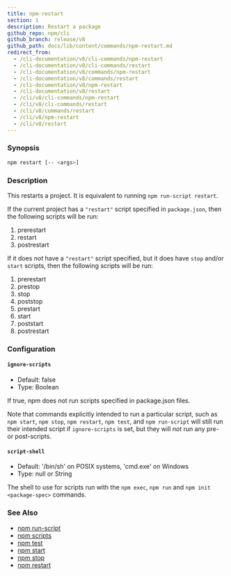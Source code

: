 ```yaml
---
title: npm-restart
section: 1
description: Restart a package
github_repo: npm/cli
github_branch: release/v8
github_path: docs/lib/content/commands/npm-restart.md
redirect_from:
  - /cli-documentation/v8/cli-commands/npm-restart
  - /cli-documentation/v8/cli-commands/restart
  - /cli-documentation/v8/commands/npm-restart
  - /cli-documentation/v8/commands/restart
  - /cli-documentation/v8/npm-restart
  - /cli-documentation/v8/restart
  - /cli/v8/cli-commands/npm-restart
  - /cli/v8/cli-commands/restart
  - /cli/v8/commands/restart
  - /cli/v8/npm-restart
  - /cli/v8/restart
---
```


### Synopsis

```bash
npm restart [-- <args>]
```

### Description

This restarts a project. It is equivalent to running `npm run-script restart`.

If the current project has a `"restart"` script specified in `package.json`, then the following scripts will be run:

1. prerestart
2. restart
3. postrestart

If it does _not_ have a `"restart"` script specified, but it does have `stop` and/or `start` scripts, then the following scripts will be run:

1. prerestart
2. prestop
3. stop
4. poststop
5. prestart
6. start
7. poststart
8. postrestart

### Configuration

#### `ignore-scripts`

- Default: false
- Type: Boolean

If true, npm does not run scripts specified in package.json files.

Note that commands explicitly intended to run a particular script, such as `npm start`, `npm stop`, `npm restart`, `npm test`, and `npm run-script` will still run their intended script if `ignore-scripts` is set, but they will _not_ run any pre- or post-scripts.

#### `script-shell`

- Default: '/bin/sh' on POSIX systems, 'cmd.exe' on Windows
- Type: null or String

The shell to use for scripts run with the `npm exec`, `npm run` and `npm init <package-spec>` commands.

### See Also

- [npm run-script](/cli/v8/commands/npm-run-script)
- [npm scripts](/cli/v8/using-npm/scripts)
- [npm test](/cli/v8/commands/npm-test)
- [npm start](/cli/v8/commands/npm-start)
- [npm stop](/cli/v8/commands/npm-stop)
- [npm restart](/cli/v8/commands/npm-restart)

